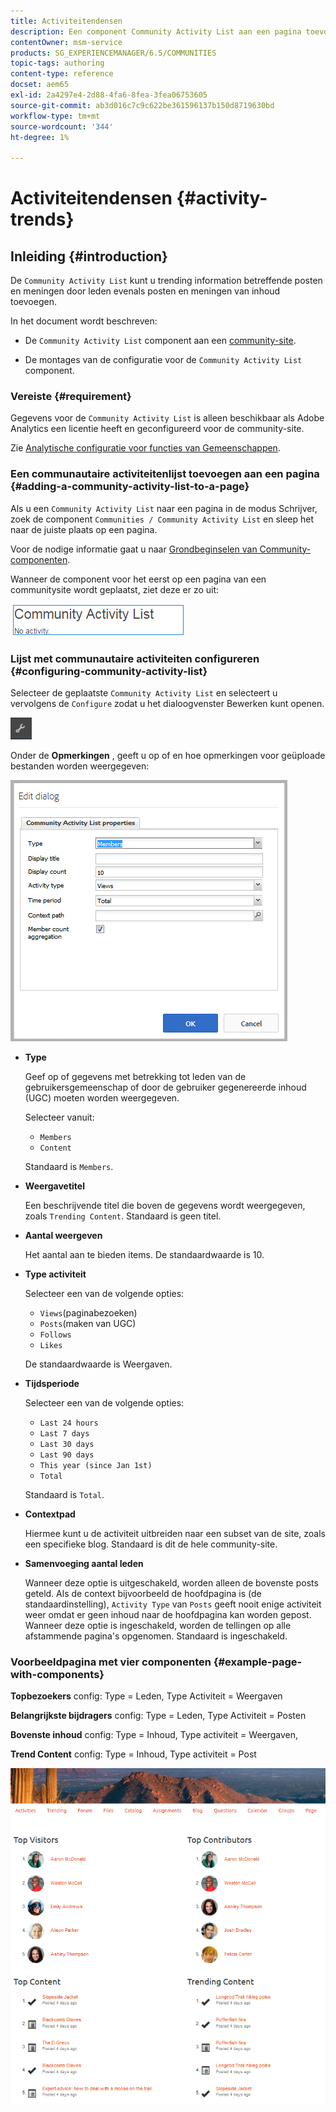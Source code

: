 ```yaml
---
title: Activiteitendensen
description: Een component Community Activity List aan een pagina toevoegen
contentOwner: msm-service
products: SG_EXPERIENCEMANAGER/6.5/COMMUNITIES
topic-tags: authoring
content-type: reference
docset: aem65
exl-id: 2a4297e4-2d88-4fa6-8fea-3fea06753605
source-git-commit: ab3d016c7c9c622be361596137b150d8719630bd
workflow-type: tm+mt
source-wordcount: '344'
ht-degree: 1%

---
```


# Activiteitendensen {#activity-trends}

## Inleiding {#introduction}

De `Community Activity List` kunt u trending information betreffende posten en meningen door leden evenals posten en meningen van inhoud toevoegen.

In het document wordt beschreven:

* De `Community Activity List` component aan een [community-site](/help/communities/overview.md#community-sites).

* De montages van de configuratie voor de `Community Activity List` component.

### Vereiste {#requirement}

Gegevens voor de `Community Activity List` is alleen beschikbaar als Adobe Analytics een licentie heeft en geconfigureerd voor de community-site.

Zie [Analytische configuratie voor functies van Gemeenschappen](/help/communities/analytics.md).

### Een communautaire activiteitenlijst toevoegen aan een pagina {#adding-a-community-activity-list-to-a-page}

Als u een `Community Activity List` naar een pagina in de modus Schrijver, zoek de component `Communities / Community Activity List` en sleep het naar de juiste plaats op een pagina.

Voor de nodige informatie gaat u naar [Grondbeginselen van Community-componenten](/help/communities/basics.md).

Wanneer de component voor het eerst op een pagina van een communitysite wordt geplaatst, ziet deze er zo uit:

![gemeenschapsactiviteit](assets/community-activity.png)

### Lijst met communautaire activiteiten configureren  {#configuring-community-activity-list}

Selecteer de geplaatste `Community Activity List` en selecteert u vervolgens de `Configure` zodat u het dialoogvenster Bewerken kunt openen.

![vormen](assets/configure-new.png)

Onder de **Opmerkingen** , geeft u op of en hoe opmerkingen voor geüploade bestanden worden weergegeven:

![eigenschappen](assets/activity-list-properties.png)

* **Type**

  Geef op of gegevens met betrekking tot leden van de gebruikersgemeenschap of door de gebruiker gegenereerde inhoud (UGC) moeten worden weergegeven.

  Selecteer  vanuit:

   * `Members`
   * `Content`

  Standaard is `Members`.

* **Weergavetitel**

  Een beschrijvende titel die boven de gegevens wordt weergegeven, zoals `Trending Content`.
Standaard is geen titel.

* **Aantal weergeven**

  Het aantal aan te bieden items.
De standaardwaarde is 10.

* **Type activiteit**

  Selecteer een van de volgende opties:

   * `Views`(paginabezoeken)
   * `Posts`(maken van UGC)
   * `Follows`
   * `Likes`

  De standaardwaarde is Weergaven.

* **Tijdsperiode**

  Selecteer een van de volgende opties:

   * `Last 24 hours`
   * `Last 7 days`
   * `Last 30 days`
   * `Last 90 days`
   * `This year (since Jan 1st)`
   * `Total`

  Standaard is `Total`.

* **Contextpad**

  Hiermee kunt u de activiteit uitbreiden naar een subset van de site, zoals een specifieke blog.
Standaard is dit de hele community-site.

* **Samenvoeging aantal leden**

  Wanneer deze optie is uitgeschakeld, worden alleen de bovenste posts geteld. Als de context bijvoorbeeld de hoofdpagina is (de standaardinstelling), `Activity Type` van `Posts` geeft nooit enige activiteit weer omdat er geen inhoud naar de hoofdpagina kan worden gepost. Wanneer deze optie is ingeschakeld, worden de tellingen op alle afstammende pagina&#39;s opgenomen.
Standaard is ingeschakeld.

### Voorbeeldpagina met vier componenten {#example-page-with-components}

**Topbezoekers** config: Type = Leden, Type Activiteit = Weergaven

**Belangrijkste bijdragers** config: Type = Leden, Type Activiteit = Posten

**Bovenste inhoud** config: Type = Inhoud, Type activiteit = Weergaven,

**Trend Content** config: Type = Inhoud, Type activiteit = Post

![componenten](assets/activity-list-components.png)
